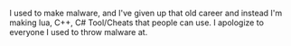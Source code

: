 I used to make malware, and I've given up that old career and instead I'm making lua, C++, C# Tool/Cheats that people can use. I apologize to everyone I used to throw malware at.
